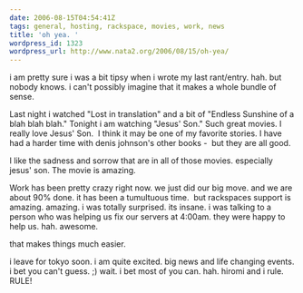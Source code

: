 ```yaml
---
date: 2006-08-15T04:54:41Z
tags: general, hosting, rackspace, movies, work, news
title: 'oh yea. '
wordpress_id: 1323
wordpress_url: http://www.nata2.org/2006/08/15/oh-yea/
---
```


i am pretty sure i was a bit tipsy when i wrote my last rant/entry. hah. but nobody knows. i can't possibly imagine that it makes a whole bundle of sense.

Last night i watched "Lost in translation" and a bit of "Endless Sunshine of a blah blah blah." Tonight i am watching "Jesus' Son." Such great movies. I really love Jesus' Son.  I think it may be one of my favorite stories. I have had a harder time with denis johnson's other books -  but they are all good.

I like the sadness and sorrow that are in all of those movies. especially jesus' son. The movie is amazing.

Work has been pretty crazy right now. we just did our big move. and we are about 90% done. it has been a tumultuous time.  but rackspaces support is amazing. amazing. i was totally surprised. its insane. i was talking to a person who was helping us fix our servers at 4:00am. they were happy to help us. hah. awesome.

that makes things much easier.

i leave for tokyo soon. i am quite excited. big news and life changing events. i bet you can't guess. ;) wait. i bet most of you can. hah. hiromi and i rule. RULE!
